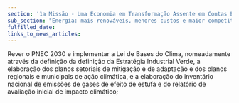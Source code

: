```yaml
---
section: '1a Missão - Uma Economia em Transformação Assente em Contas Equilibradas'
sub_section: "Energia: mais renováveis, menores custos e maior competitividade"
fulfilled_date:
links_to_news_articles:
---
```


Rever o PNEC 2030 e implementar a Lei de Bases do Clima, nomeadamente através da definição da definição da Estratégia Industrial Verde, a elaboração dos planos setoriais de mitigação e de adaptação e dos planos regionais e municipais de ação climática, e a elaboração do inventário nacional de emissões de gases de efeito de estufa e do relatório de avaliação inicial de impacto climático;